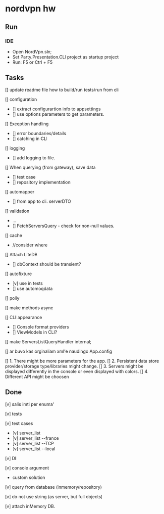 # nordvpn hw

## Run

### IDE

- Open NordVpn.sln; 
- Set Party.Presentation.CLI project as startup project
- Run: F5 or Ctrl + F5

## Tasks

[] update readme file how to build/run tests/run from cli

[] configuration
- [] extract configurartion info to appsettings
- [] use options parameters to get parameters.

[] Exception handling
- [] error boundaries/details
- [] catching in CLI

[] logging
- [] add logging to file.

[] When querying (from gateway), save data
- [] test case
- [] repository implementation

[] automapper
- [] from app to cli. serverDTO

[] validation
- ...
- [] FetchServersQuery - check for non-null values.

[] cache
- //consider where

[] Attach LiteDB
- [] dbContext should be transient?

[] autofixture
- [v] use in tests
- [] use automoqdata

[] polly

[] make methods async

[] CLI appearance
- [] Console format providers
- [] ViewModels in CLI?

[] make ServersListQueryHandler internal;

[] ar buvo kas orginaliam xml'e naudingo App.config

[] 1. There might be more parameters for the app.
[] 2. Persistent data store provider/storage type/libraries might change.
[] 3. Servers might be displayed differently in the console or even displayed with colors.
[] 4. Different API might be choosen

## Done

[v] salis imti per enuma'

[v] tests

[v] test cases
- [v] server_list
- [v] server_list --france
- [v] server_list --TCP
- [v] server_list --local
	
[v] DI

[v] console argument
- custom solution
	
[v] query from database (inmemory/repository)

[v] do not use string (as server, but full objects)

[v] attach inMemory DB.